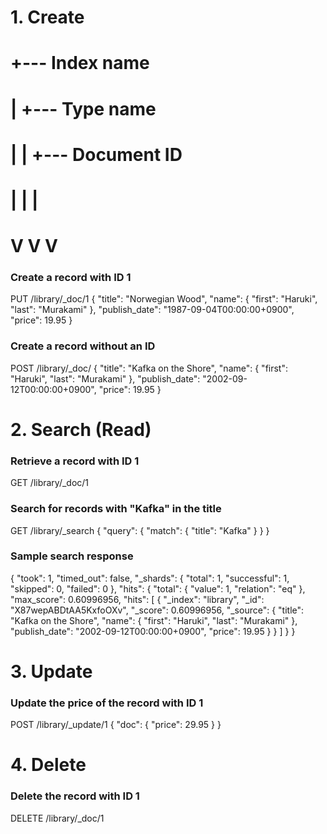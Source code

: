 <!-- Sample CRUD in Elasticsearch -->

# 1. Create
#    +--- Index name
#    |       +--- Type name
#    |       |     +--- Document ID
#    |       |     |
#    V       V     V

### Create a record with ID 1
PUT /library/_doc/1
{
  "title": "Norwegian Wood",
  "name": {
    "first": "Haruki",
    "last": "Murakami"
  },
  "publish_date": "1987-09-04T00:00:00+0900",
  "price": 19.95
}

### Create a record without an ID
POST /library/_doc/
{
  "title": "Kafka on the Shore",
  "name": {
    "first": "Haruki",
    "last": "Murakami"
  },
  "publish_date": "2002-09-12T00:00:00+0900",
  "price": 19.95
}

# 2. Search (Read)

### Retrieve a record with ID 1
GET /library/_doc/1

### Search for records with "Kafka" in the title
GET /library/_search
{
  "query": {
    "match": {
      "title": "Kafka"
    }
  }
}

### Sample search response
{
  "took": 1,
  "timed_out": false,
  "_shards": {
    "total": 1,
    "successful": 1,
    "skipped": 0,
    "failed": 0
  },
  "hits": {
    "total": {
      "value": 1,
      "relation": "eq"
    },
    "max_score": 0.60996956,
    "hits": [
      {
        "_index": "library",
        "_id": "X87wepABDtAA5KxfoOXv",
        "_score": 0.60996956,
        "_source": {
          "title": "Kafka on the Shore",
          "name": {
            "first": "Haruki",
            "last": "Murakami"
          },
          "publish_date": "2002-09-12T00:00:00+0900",
          "price": 19.95
        }
      }
    ]
  }
}

# 3. Update

### Update the price of the record with ID 1
POST /library/_update/1
{
  "doc": {
    "price": 29.95
  }
}

# 4. Delete

### Delete the record with ID 1
DELETE /library/_doc/1

